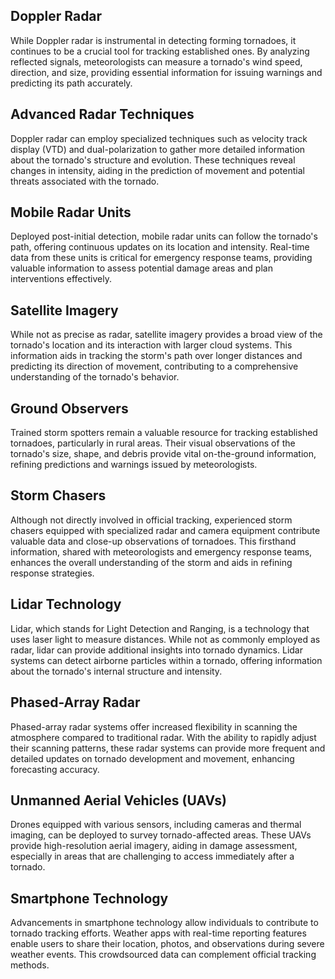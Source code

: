 ## Doppler Radar
While Doppler radar is instrumental in detecting forming tornadoes, it continues to be a crucial tool for tracking established ones. By analyzing reflected signals, meteorologists can measure a tornado's wind speed, direction, and size, providing essential information for issuing warnings and predicting its path accurately.

## Advanced Radar Techniques
Doppler radar can employ specialized techniques such as velocity track display (VTD) and dual-polarization to gather more detailed information about the tornado's structure and evolution. These techniques reveal changes in intensity, aiding in the prediction of movement and potential threats associated with the tornado.

## Mobile Radar Units
Deployed post-initial detection, mobile radar units can follow the tornado's path, offering continuous updates on its location and intensity. Real-time data from these units is critical for emergency response teams, providing valuable information to assess potential damage areas and plan interventions effectively.

## Satellite Imagery
While not as precise as radar, satellite imagery provides a broad view of the tornado's location and its interaction with larger cloud systems. This information aids in tracking the storm's path over longer distances and predicting its direction of movement, contributing to a comprehensive understanding of the tornado's behavior.

## Ground Observers
Trained storm spotters remain a valuable resource for tracking established tornadoes, particularly in rural areas. Their visual observations of the tornado's size, shape, and debris provide vital on-the-ground information, refining predictions and warnings issued by meteorologists.

## Storm Chasers
Although not directly involved in official tracking, experienced storm chasers equipped with specialized radar and camera equipment contribute valuable data and close-up observations of tornadoes. This firsthand information, shared with meteorologists and emergency response teams, enhances the overall understanding of the storm and aids in refining response strategies.

## Lidar Technology
Lidar, which stands for Light Detection and Ranging, is a technology that uses laser light to measure distances. While not as commonly employed as radar, lidar can provide additional insights into tornado dynamics. Lidar systems can detect airborne particles within a tornado, offering information about the tornado's internal structure and intensity.

## Phased-Array Radar
Phased-array radar systems offer increased flexibility in scanning the atmosphere compared to traditional radar. With the ability to rapidly adjust their scanning patterns, these radar systems can provide more frequent and detailed updates on tornado development and movement, enhancing forecasting accuracy.

## Unmanned Aerial Vehicles (UAVs)
Drones equipped with various sensors, including cameras and thermal imaging, can be deployed to survey tornado-affected areas. These UAVs provide high-resolution aerial imagery, aiding in damage assessment, especially in areas that are challenging to access immediately after a tornado.

## Smartphone Technology
Advancements in smartphone technology allow individuals to contribute to tornado tracking efforts. Weather apps with real-time reporting features enable users to share their location, photos, and observations during severe weather events. This crowdsourced data can complement official tracking methods.